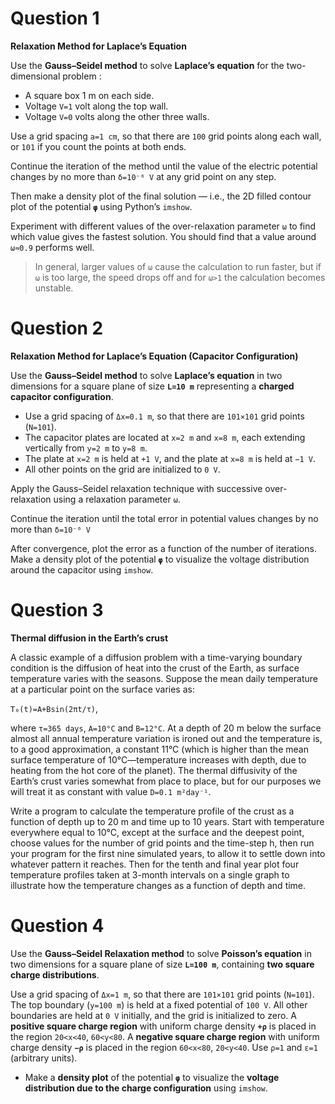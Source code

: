 # Question 1
**Relaxation Method for Laplace’s Equation**

Use the **Gauss–Seidel method** to solve **Laplace’s equation** for the two-dimensional problem :

- A square box 1 m on each side.
- Voltage `V=1` volt along the top wall.
- Voltage `V=0` volts along the other three walls.

Use a grid spacing `a=1 cm`, so that there are `100` grid points along each wall, or `101` if you count the points at both ends.

Continue the iteration of the method until the value of the electric potential changes by no more than 
`δ=10⁻⁶ V` at any grid point on any step.

Then make a density plot of the final solution — i.e., the 2D filled contour plot of the potential **`φ`** using Python’s `imshow`.

Experiment with different values of the over-relaxation parameter `ω` to find which value gives the fastest solution. You should find that a value around `ω≈0.9` performs well.

> In general, larger values of `ω` cause the calculation to run faster, but if `ω` is too large, the speed drops off and for `ω>1` the calculation becomes unstable.

# Question 2
**Relaxation Method for Laplace’s Equation (Capacitor Configuration)**

Use the **Gauss–Seidel method** to solve **Laplace’s equation** in two dimensions for a square plane of size **`L=10 m`** representing a **charged capacitor configuration**.

- Use a grid spacing of `Δx=0.1 m`, so that there are `101×101` grid points (`N=101`).
- The capacitor plates are located at `x=2 m` and `x=8 m`, each extending vertically from `y=2 m` to `y=8 m`.
- The plate at `x=2 m` is held at `+1 V`, and the plate at `x=8 m` is held at `−1 V`.
- All other points on the grid are initialized to `0 V`.

Apply the Gauss–Seidel relaxation technique with successive over-relaxation using a relaxation parameter `ω`.

Continue the iteration until the total error in potential values changes by no more than 
`δ=10⁻⁶ V`

After convergence, plot the error as a function of the number of iterations. Make a density plot of the potential **`φ`** to visualize the voltage distribution around the capacitor using `imshow`.

# Question 3
**Thermal diffusion in the Earth’s crust**

A classic example of a diffusion problem with a time-varying boundary condition is the diffusion of 
heat into the crust of the Earth, as surface temperature varies with the seasons. Suppose the mean 
daily temperature at a particular point on the surface varies as: 

`T₀(t)=A+Bsin(2πt/τ)`,

where `τ=365 days`, `A=10°C` and `B=12°C`. At a depth of 20 m below the surface almost all annual 
temperature variation is ironed out and the temperature is, to a good approximation, a constant 11°C 
(which is higher than the mean surface temperature of 10°C—temperature increases with depth, due to 
heating from the hot core of the planet). The thermal diffusivity of the Earth’s crust varies somewhat 
from place to place, but for our purposes we will treat it as constant with value `D=0.1 m²day⁻¹`. 

Write a program to calculate the temperature profile of the crust as a function of depth up to 20 m 
and time up to 10 years. Start with temperature everywhere equal to 10°C, except at the surface and 
the deepest point, choose values for the number of grid points and the time-step h, then run your 
program for the first nine simulated years, to allow it to settle down into whatever pattern it reaches. 
Then for the tenth and final year plot four temperature profiles taken at 3-month intervals on a single 
graph to illustrate how the temperature changes as a function of depth and time.


# Question 4
Use the **Gauss–Seidel Relaxation method** to solve **Poisson’s equation** in two dimensions for a square plane of size **`L=100 m`**, containing **two square charge distributions**.

Use a grid spacing of `Δx=1 m`, so that there are `101×101` grid points (`N=101`).
The top boundary (`y=100 m`) is held at a fixed potential of `100 V`.
All other boundaries are held at `0 V` initially, and the grid is initialized to zero.
A **positive square charge region** with uniform charge density **`+ρ`** is placed in the region `20<x<40`, `60<y<80`.
A **negative square charge region** with uniform charge density **`−ρ`** is placed in the region `60<x<80`, `20<y<40`.
Use `ρ=1` and `ε=1` (arbitrary units).

- Make a **density plot** of the potential **`φ`** to visualize the **voltage distribution due to the charge configuration** using `imshow`.

